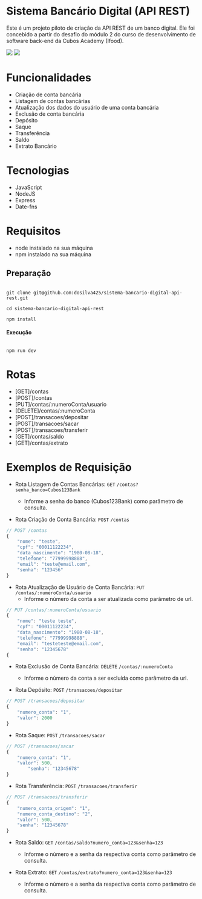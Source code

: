 # Sistema Bancário Digital (API REST)

Este é um projeto piloto de criação da API REST de um banco digital. Ele foi concebido a partir do desafio do módulo 2 do curso de desenvolvimento de software back-end da Cubos Academy (Ifood).


<img src="https://github.com/dosilva425/Sistema-Bancario-Digital-API-REST-/blob/main/prints/print%201.png">
<img src="https://github.com/dosilva425/Sistema-Bancario-Digital-API-REST-/blob/main/prints/print%202.png">

# Funcionalidades

- Criação de conta bancária
- Listagem de contas bancárias
- Atualização dos dados do usuário de uma conta bancária
- Exclusão de conta bancária
- Depósito 
- Saque
- Transferência
- Saldo
- Extrato Bancário

# Tecnologias

- JavaScript
- NodeJS
- Express
- Date-fns

# Requisitos

- node instalado na sua máquina
- npm instalado na sua máquina

## Preparação

```

git clone git@github.com:dosilva425/sistema-bancario-digital-api-rest.git

cd sistema-bancario-digital-api-rest

npm install

```

#### Execução

```

npm run dev

```

# Rotas

- [GET]/contas
- [POST]/contas
- [PUT]/contas/:numeroConta/usuario
- [DELETE]/contas/:numeroConta
- [POST]/transacoes/depositar
- [POST]/transacoes/sacar
- [POST]/transacoes/transferir
- [GET]/contas/saldo
- [GET]/contas/extrato

# Exemplos de Requisição

- Rota Listagem de Contas Bancárias: `GET` `/contas?senha_banco=Cubos123Bank`
	- Informe a senha do banco (Cubos123Bank) como parâmetro de consulta. 
  
- Rota Criação de Conta Bancária: `POST` `/contas`

```javascript
// POST /contas
{
    "nome": "teste",
    "cpf": "00011122234",
    "data_nascimento": "1980-08-18",
    "telefone": "77999998888",
    "email": "teste@email.com",
    "senha": "123456"
}
```
- Rota Atualização de Usuário de Conta Bancária: `PUT` `/contas/:numeroConta/usuario`
	- Informe o número da conta a ser atualizada como parâmetro de url.

```javascript
// PUT /contas/:numeroConta/usuario
{
    "nome": "teste teste",
    "cpf": "00011122234",
    "data_nascimento": "1980-08-18",
    "telefone": "77999998888",
    "email": "testeteste@email.com",
    "senha": "12345678"
{
```

- Rota Exclusão de Conta Bancária: `DELETE` `/contas/:numeroConta`
	- Informe o número da conta a ser excluída como parâmetro da url.

- Rota Depósito: `POST` `/transacoes/depositar`

```javascript
// POST /transacoes/depositar
{
	"numero_conta": "1",
	"valor": 2000
}
```

- Rota Saque: `POST` `/transacoes/sacar`

```javascript
// POST /transacoes/sacar
{
	"numero_conta": "1",
	"valor": 500,
    	"senha": "12345678"
}
```

- Rota Transferência: `POST` `/transacoes/transferir`

```javascript
// POST /transacoes/transferir
{
	"numero_conta_origem": "1",
	"numero_conta_destino": "2",
	"valor": 500,
	"senha": "12345678"
}
```

- Rota Saldo: `GET` `/contas/saldo?numero_conta=123&senha=123`
	- Informe o número e a senha da respectiva conta como parâmetro de consulta.

- Rota Extrato: `GET` `/contas/extrato?numero_conta=123&senha=123`
	- Informe o número e a senha da respectiva conta como parâmetro de consulta.

```
